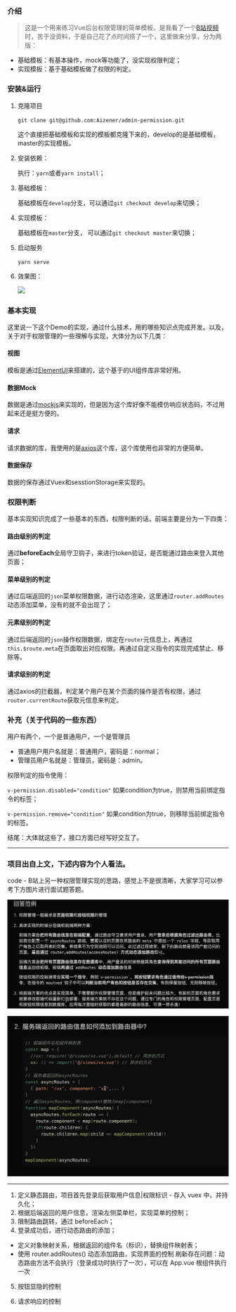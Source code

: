 ### 介绍

> 这是一个用来练习Vue后台权限管理的简单模板，是我看了一个[B站视频](https://www.bilibili.com/video/BV15Q4y1K79c?t=5306)时，苦于没资料，于是自己花了点时间搭了一个，这里做来分享，分为两版：

* 基础模板：有基本操作，mock等功能了，没实现权限判定；
* 实现模板：基于基础模板做了权限的判定。

### 安装&运行

1. 克隆项目

   `git clone git@github.com:Aizener/admin-permission.git`

   这个直接把基础模板和实现的模板都克隆下来的，develop的是基础模板，master的实现模板。

2. 安装依赖：

   执行：`yarn`或者`yarn install`；

3. 基础模板：

   基础模板在`develop`分支，可以通过`git checkout develop`来切换；

4. 实现模板：

   基础模板在`master`分支， 可以通过`git checkout master`来切换；

5. 启动服务

   `yarn serve`

6. 效果图：

   <img src="https://cdn.jsdelivr.net/gh/aizener/my-imgs@master/permission-demo.png" width="1000px" />

### 基本实现

这里说一下这个Demo的实现，通过什么技术，用的哪些知识点完成开发。以及，关于对于权限管理的一些理解与实现，大体分为以下几类：

#### 视图

模板是通过[ElementUI](https://element.eleme.cn/)来搭建的，这个基于的UI组件库非常好用。

#### 数据Mock

数据是通过[mockjs](http://mockjs.com/)来实现的，但是因为这个库好像不能模仿响应状态码，不过用起来还是挺方便的。

#### 请求

请求数据的库，我使用的是[axios](http://www.axios-js.com/)这个库，这个库使用也非常的方便简单。

#### 数据保存

数据的保存通过Vuex和sesstionStorage来实现的。

### 权限判断

基本实现知识完成了一些基本的东西，权限判断的话，前端主要是分为一下四类：

#### 路由级别的判定

通过**beforeEach**全局守卫钩子，来进行token验证，是否能通过路由来登入其他页面；

#### 菜单级别的判定

通过后端返回的`json`菜单权限数据，进行动态渲染，这里通过`router.addRoutes`动态添加菜单，没有的就不会出现了；

#### 元素级别的判定

通过后端返回的`json`操作权限数据，绑定在`router`元信息上，再通过`this.$route.meta`在页面取出对应权限。再通过自定义指令的实现完成禁止、移除等。

#### 请求级别的判定

通过axios的拦截器，判定某个用户在某个页面的操作是否有权限，通过`router.currentRoute`获取元信息来判定。

### 补充（关于代码的一些东西）

用户有两个，一个是普通用户，一个是管理员

- 普通用户用户名就是：普通用户，密码是：normal；
- 管理员用户名就是：管理员，密码是：admin。

权限判定的指令使用：

`v-permission.disabled="condition"` 如果condition为true，则禁用当前绑定指令的标签；

`v-permission.remove="condition"` 如果condition为true，则移除当前绑定指令的标签。

结尾：大体就这些了，接口方面已经写好交互了。

------

### 项目出自上文，下述内容为个人看法。
code - B站上另一种权限管理实现的思路，感觉上不是很清晰，大家学习可以参考下方图片进行面试题答题。

![](src/assets/control-1.png)

![](src/assets/control-2.png)

------
1. 定义静态路由，项目首先登录后获取用户信息|权限标识 - 存入 vuex 中，并持久化；
2. 根据后端返回的用户信息，渲染左侧菜单栏，实现菜单的控制；
3. 限制路由跳转，通过 beforeEach；
4. 登录成功后，进行动态路由的添加；
- 定义对象映射关系，根据返回的组件名（标识），替换组件映射表；
- 使用 router.addRoutes() 动态添加路由，实现界面的控制
刷新存在问题：动态路由方法不会执行（登录成功时执行了一次），可以在 App.vue 根组件执行一次
5. 按钮显隐的控制

6. 请求响应的控制
